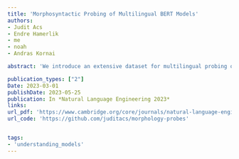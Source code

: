 ```yaml
---
title: 'Morphosyntactic Probing of Multilingual BERT Models'
authors: 
- Judit Acs
- Endre Hamerlik
- me
- noah
- Andras Kornai

abstract: 'We introduce an extensive dataset for multilingual probing of morphological information in language models (247 tasks across 42 languages from 10 families), each consisting of a sentence with a target word and a morphological tag as the desired label, derived from the Universal Dependencies treebanks. We find that pre-trained Transformer models (mBERT and XLM-RoBERTa) learn features that attain strong performance across these tasks. We then apply two methods to locate, for each probing task, where the disambiguating information resides in the input. The first is a new perturbation method that "masks" various parts of context; the second is the classical method of Shapley values. The most intriguing finding that emerges is a strong tendency for the preceding context to hold more information relevant to the prediction than the following context.'

publication_types: ["2"]
Date: 2023-03-01
publishDate: 2023-05-25
publication: In *Natural Language Engineering 2023*
links:
url_pdf: 'https://www.cambridge.org/core/journals/natural-language-engineering/article/morphosyntactic-probing-of-multilingual-bert-models/8C0D539D3F11FB188AB73228BA7F5805'
url_code: 'https://github.com/juditacs/morphology-probes'


tags:
- 'understanding_models'
---
```




